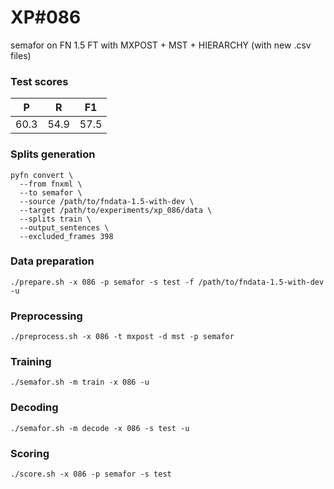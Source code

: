 # XP\#086

semafor on FN 1.5 FT with MXPOST + MST + HIERARCHY (with new .csv files)

### Test scores
| P | R | F1 |
| --- | --- | --- |
| 60.3 | 54.9 | 57.5 |

### Splits generation
```
pyfn convert \
  --from fnxml \
  --to semafor \
  --source /path/to/fndata-1.5-with-dev \
  --target /path/to/experiments/xp_086/data \
  --splits train \
  --output_sentences \
  --excluded_frames 398
```

### Data preparation
```
./prepare.sh -x 086 -p semafor -s test -f /path/to/fndata-1.5-with-dev -u
```

### Preprocessing
```
./preprocess.sh -x 086 -t mxpost -d mst -p semafor
```

### Training
```
./semafor.sh -m train -x 086 -u
```

### Decoding
```
./semafor.sh -m decode -x 086 -s test -u
```

### Scoring
```
./score.sh -x 086 -p semafor -s test
```
